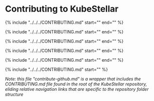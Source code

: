 # Contributing to KubeStellar

{%
    include "../../../CONTRIBUTING.md"
    start="<!--guidelines-start-->"
    end="<!--end-first-include-->"
%}

{%
    include "../../../CONTRIBUTING.md"
    start="<!--start-second-include-->"
    end="<!--end-second-include-->"
%}

{%
    include "../../../CONTRIBUTING.md"
    start="<!--start-third-include-->"
    end="<!--end-third-include-->"
%}

{%
    include "../../../CONTRIBUTING.md"
    start="<!--start-fourth-include-->"
    end="<!--end-fourth-include-->"
%}

{%
    include "../../../CONTRIBUTING.md"
    start="<!--start-fifth-include-->"
    end="<!--end-fifth-include-->"
%}

{%
    include "../../../CONTRIBUTING.md"
    start="<!--start-sixth-include-->"
%}

_Note: this file "contribute-github.md" is a wrapper that includes the CONTRIBUTING.md file found in the root of the KubeStellar repository, eliding relative navigation links that are specific to the repository folder structure_